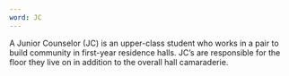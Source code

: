 ```yaml
---
word: JC
---
```


  A Junior Counselor (JC) is an upper-class student who works in a pair to build community in first-year residence halls. JC’s are responsible for the floor they live on in addition to the overall hall camaraderie.
